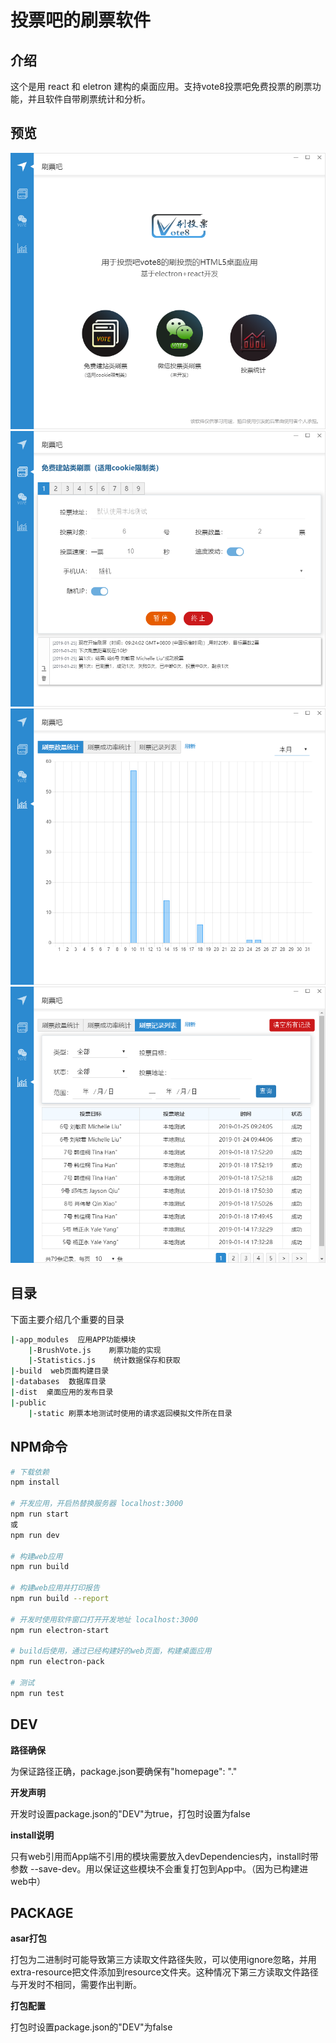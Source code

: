 # 投票吧的刷票软件

## 介绍
这个是用 react 和 eletron 建构的桌面应用。支持vote8投票吧免费投票的刷票功能，并且软件自带刷票统计和分析。

## 预览
![预览图1](/docs/assets/preview1.png)
![预览图2](/docs/assets/preview2.png)
![预览图3](/docs/assets/preview3.png)
![预览图4](/docs/assets/preview4.png)

## 目录
下面主要介绍几个重要的目录

``` bash
|-app_modules  应用APP功能模块
    |-BrushVote.js    刷票功能的实现
    |-Statistics.js    统计数据保存和获取
|-build  web页面构建目录
|-databases  数据库目录
|-dist  桌面应用的发布目录
|-public
    |-static 刷票本地测试时使用的请求返回模拟文件所在目录
```

## NPM命令

``` bash
# 下载依赖
npm install

# 开发应用，开启热替换服务器 localhost:3000
npm run start
或
npm run dev

# 构建web应用
npm run build

# 构建web应用并打印报告
npm run build --report

# 开发时使用软件窗口打开开发地址 localhost:3000
npm run electron-start

# build后使用，通过已经构建好的web页面，构建桌面应用
npm run electron-pack

# 测试
npm run test
```

## DEV

**路径确保**

为保证路径正确，package.json要确保有"homepage": "."

**开发声明**

开发时设置package.json的"DEV"为true，打包时设置为false

**install说明**

只有web引用而App端不引用的模块需要放入devDependencies内，install时带参数 --save-dev。用以保证这些模块不会重复打包到App中。（因为已构建进web中）


## PACKAGE

**asar打包**

打包为二进制时可能导致第三方读取文件路径失败，可以使用ignore忽略，并用extra-resource把文件添加到resource文件夹。这种情况下第三方读取文件路径与开发时不相同，需要作出判断。

**打包配置**

打包时设置package.json的"DEV"为false